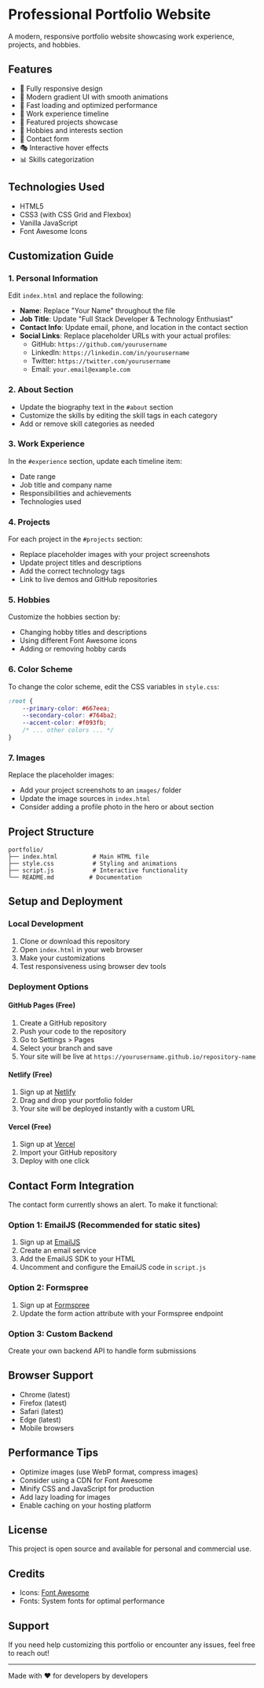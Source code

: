 # Professional Portfolio Website

A modern, responsive portfolio website showcasing work experience, projects, and hobbies.

## Features

- 📱 Fully responsive design
- 🎨 Modern gradient UI with smooth animations
- 🚀 Fast loading and optimized performance
- 💼 Work experience timeline
- 🎯 Featured projects showcase
- 🎨 Hobbies and interests section
- 📧 Contact form
- 🎭 Interactive hover effects
- 📊 Skills categorization

## Technologies Used

- HTML5
- CSS3 (with CSS Grid and Flexbox)
- Vanilla JavaScript
- Font Awesome Icons

## Customization Guide

### 1. Personal Information

Edit `index.html` and replace the following:

- **Name**: Replace "Your Name" throughout the file
- **Job Title**: Update "Full Stack Developer & Technology Enthusiast"
- **Contact Info**: Update email, phone, and location in the contact section
- **Social Links**: Replace placeholder URLs with your actual profiles:
  - GitHub: `https://github.com/yourusername`
  - LinkedIn: `https://linkedin.com/in/yourusername`
  - Twitter: `https://twitter.com/yourusername`
  - Email: `your.email@example.com`

### 2. About Section

- Update the biography text in the `#about` section
- Customize the skills by editing the skill tags in each category
- Add or remove skill categories as needed

### 3. Work Experience

In the `#experience` section, update each timeline item:
- Date range
- Job title and company name
- Responsibilities and achievements
- Technologies used

### 4. Projects

For each project in the `#projects` section:
- Replace placeholder images with your project screenshots
- Update project titles and descriptions
- Add the correct technology tags
- Link to live demos and GitHub repositories

### 5. Hobbies

Customize the hobbies section by:
- Changing hobby titles and descriptions
- Using different Font Awesome icons
- Adding or removing hobby cards

### 6. Color Scheme

To change the color scheme, edit the CSS variables in `style.css`:

```css
:root {
    --primary-color: #667eea;
    --secondary-color: #764ba2;
    --accent-color: #f093fb;
    /* ... other colors ... */
}
```

### 7. Images

Replace the placeholder images:
- Add your project screenshots to an `images/` folder
- Update the image sources in `index.html`
- Consider adding a profile photo in the hero or about section

## Project Structure

```
portfolio/
├── index.html          # Main HTML file
├── style.css           # Styling and animations
├── script.js           # Interactive functionality
└── README.md          # Documentation
```

## Setup and Deployment

### Local Development

1. Clone or download this repository
2. Open `index.html` in your web browser
3. Make your customizations
4. Test responsiveness using browser dev tools

### Deployment Options

#### GitHub Pages (Free)
1. Create a GitHub repository
2. Push your code to the repository
3. Go to Settings > Pages
4. Select your branch and save
5. Your site will be live at `https://yourusername.github.io/repository-name`

#### Netlify (Free)
1. Sign up at [Netlify](https://www.netlify.com)
2. Drag and drop your portfolio folder
3. Your site will be deployed instantly with a custom URL

#### Vercel (Free)
1. Sign up at [Vercel](https://vercel.com)
2. Import your GitHub repository
3. Deploy with one click

## Contact Form Integration

The contact form currently shows an alert. To make it functional:

### Option 1: EmailJS (Recommended for static sites)
1. Sign up at [EmailJS](https://www.emailjs.com)
2. Create an email service
3. Add the EmailJS SDK to your HTML
4. Uncomment and configure the EmailJS code in `script.js`

### Option 2: Formspree
1. Sign up at [Formspree](https://formspree.io)
2. Update the form action attribute with your Formspree endpoint

### Option 3: Custom Backend
Create your own backend API to handle form submissions

## Browser Support

- Chrome (latest)
- Firefox (latest)
- Safari (latest)
- Edge (latest)
- Mobile browsers

## Performance Tips

- Optimize images (use WebP format, compress images)
- Consider using a CDN for Font Awesome
- Minify CSS and JavaScript for production
- Add lazy loading for images
- Enable caching on your hosting platform

## License

This project is open source and available for personal and commercial use.

## Credits

- Icons: [Font Awesome](https://fontawesome.com)
- Fonts: System fonts for optimal performance

## Support

If you need help customizing this portfolio or encounter any issues, feel free to reach out!

---

Made with ❤️ for developers by developers